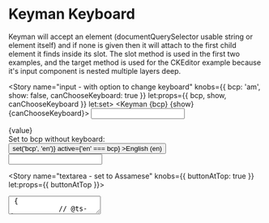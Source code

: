<script lang="ts">
  import Keyman from './Keyman.svelte';
  import { Story } from 'kitbook';
  import { Button, Store } from 'svelte-pieces';
  import ClassicCustomized from '@living-dictionaries/parts/src/lib/editor/ClassicCustomized.svelte';

  let value = '';
  let html = '';
</script>

<!-- prettier-ignore -->
# Keyman Keyboard

Keyman will accept an element (documentQuerySelector usable string or element itself) and if none is given then it will attach to the first child element it finds inside its slot. The slot method is used in the first two examples, and the target method is used for the CKEditor example because it's input component is nested multiple layers deep. 

<Story
  name="input - with option to change keyboard"
  knobs={{ bcp: 'am', show: false, canChooseKeyboard: true }}
  let:props={{ bcp, show, canChooseKeyboard }}
  let:set>
  <Keyman {bcp} {show} {canChooseKeyboard}>
    <input type="text" bind:value class="form-input block w-full" />
  </Keyman>
  <div>{value}</div>
  <div class="mt-2">
    Set to bcp without keyboard:
    <Button form="menu" size="sm" onclick={() => set('bcp', 'en')} active={'en' === bcp}
      >English (en)</Button>
  </div>
</Story>

<Story name="input - no language - can choose">
  <Keyman canChooseKeyboard>
    <input type="text" class="form-input block w-full" />
  </Keyman>
</Story>

<Story name="textarea - set to Assamese" knobs={{ buttonAtTop: true }} let:props={{ buttonAtTop }}>
  <div>
    <Store startWith="গিক" let:set let:store={paragraph}>
      <Keyman bcp="as" position={buttonAtTop ? 'top' : 'bottom'}>
        <textarea
          class="form-input w-full"
          value={paragraph}
          on:input={(e) => {
            // @ts-ignore
            set(e.target.value);
          }}
          rows="4" />
      </Keyman>
      <pre class="pl-3">{paragraph}</pre>
    </Store>
  </div>
</Story>

<Story name="CKEditor - set to Assamese">
  <div class="w-full">
    <Keyman bcp="as" target=".ck-editor__editable_inline" position="bottom">
      <ClassicCustomized bind:html />
    </Keyman>
    <pre class="pl-3">{html}</pre>
  </div>
</Story>

<Story name="CKEditor - no language - can choose">
  <div class="w-full">
    <Keyman canChooseKeyboard target=".ck-editor__editable_inline" position="bottom">
      <ClassicCustomized bind:html />
    </Keyman>
    <pre class="pl-3">{html}</pre>
  </div>
</Story>

<!-- prettier-ignore -->
### Useful Links

- [KeymanWeb docs](https://keyman.com/developer/keymanweb/)
- [KeymanWeb API](https://help.keyman.com/DEVELOPER/engine/web/15.0/reference/)
- [Angular Setup](https://medium.com/@jwbowdoin/setup-on-screen-keyboards-in-over-1-000-languages-using-keyman-11-in-an-angular-7-web-app-3c3eb846585c)
